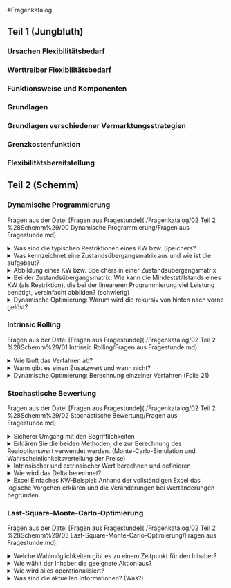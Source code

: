 #Fragenkatalog
## Teil 1 (Jungbluth)
### Ursachen Flexibilitätsbedarf
### Werttreiber Flexibilitätsbedarf
### Funktionsweise und Komponenten
### Grundlagen
### Grundlagen verschiedener Vermarktungsstrategien
### Grenzkostenfunktion
### Flexibilitätsbereitstellung
## Teil 2 (Schemm)
### Dynamische Programmierung
Fragen aus der Datei [Fragen aus Fragestunde](./Fragenkatalog/02 Teil 2 %28Schemm%29/00 Dynamische Programmierung/Fragen aus Fragestunde.md).
<details><summary>Was sind die typischen Restriktionen eines KW bzw. Speichers?</summary>

Kraftwerk
- Zustände (Aus, An)
- Benötigte Zeit für Zustandswechsel
- Minimal- bzw. Maximalleistung
- Bestimmte Anzahl von Starts

Speicher zusätzlich
- Geschwindigkeit Einspeicherung/Ausspeicherung (minimale/maximale Pumpleistung)
- Rüstzeiten (Umbau von Einspeicherung (Pumpbetrieb) zu Ausspeicherung (Turbinenbetrieb))

</details>
<details><summary>Was kennzeichnet eine Zustandsübergangsmatrix aus und wie ist die aufgebaut?</summary>

Antwort steht noch aus...

</details>
<details><summary>Abbildung eines KW bzw. Speichers in einer Zustandsübergangsmatrix</summary>

Antwort steht noch aus...

</details>
<details><summary>Bei der Zustandsübergangsmatrix: Wie kann die Mindeststillstands eines KW (als Restriktion), die bei der lineareren Programmierung viel Leistung benötigt, vereinfacht abbilden? (schwierig)</summary>

Antwort steht noch aus...

</details>
<details><summary>Dynamische Optimierung: Warum wird die rekursiv von hinten nach vorne gelöst?</summary>

Antwort steht noch aus...
</details>

### Intrinsic Rolling
Fragen aus der Datei [Fragen aus Fragestunde](./Fragenkatalog/02 Teil 2 %28Schemm%29/01 Intrinsic Rolling/Fragen aus Fragestunde.md).
<details><summary>Wie läuft das Verfahren ab?</summary>

Antwort steht noch aus...

</details>
<details><summary>Wann gibt es einen Zusatzwert und wann nicht?</summary>

Antwort steht noch aus...

</details>
<details><summary>Dynamische Optimierung: Berechnung einzelner Verfahren (Folie 21)</summary>

Antwort steht noch aus...
</details>

### Stochastische Bewertung
Fragen aus der Datei [Fragen aus Fragestunde](./Fragenkatalog/02 Teil 2 %28Schemm%29/02 Stochastische Bewertung/Fragen aus Fragestunde.md).
<details><summary>Sicherer Umgang mit den Begrifflichkeiten</summary>

TODO Keine Richtige Frage.. Hier müssen wir die Begrifflichkeiten auflisten
Antwort steht noch aus...

</details>
<details><summary>Erklären Sie die beiden Methoden, die zur Berechnung des Realoptionswert verwendet werden. (Monte-Carlo-Simulation und Wahrscheinlichkeitsverteilung der Preise)</summary>

Antwort steht noch aus...

</details>
<details><summary>Intrinsischer und extrinsischer Wert berechnen und definieren</summary>

Antwort steht noch aus...

</details>
<details><summary>Wie wird das Delta berechnet?</summary>

Antwort steht noch aus...

</details>
<details><summary>Excel Einfaches KW-Beispiel: Anhand der vollständigen Excel das logische Vorgehen erklären und die Veränderungen bei Wertänderungen begründen.</summary>

Antwort steht noch aus...
</details>

### Last-Square-Monte-Carlo-Optimierung
Fragen aus der Datei [Fragen aus Fragestunde](./Fragenkatalog/02 Teil 2 %28Schemm%29/03 Last-Square-Monte-Carlo-Optimierung/Fragen aus Fragestunde.md).
<details><summary>Welche Wahlmöglichkeiten gibt es zu einem Zeitpunkt für den Inhaber?</summary>

Antwort steht noch aus...

</details>
<details><summary>Wie wählt der Inhaber die geeignete Aktion aus?</summary>

Antwort steht noch aus...

</details>
<details><summary>Wie wird alles operationalisiert?</summary>

Antwort steht noch aus...

</details>
<details><summary>Was sind die aktuellen Informationen? (Was?)</summary>

Antwort steht noch aus...
</details>

